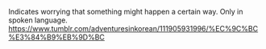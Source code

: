 Indicates worrying that something might happen a certain way. Only in spoken language.
https://www.tumblr.com/adventuresinkorean/111905931996/%EC%9C%BC%E3%84%B9%EB%9D%BC
